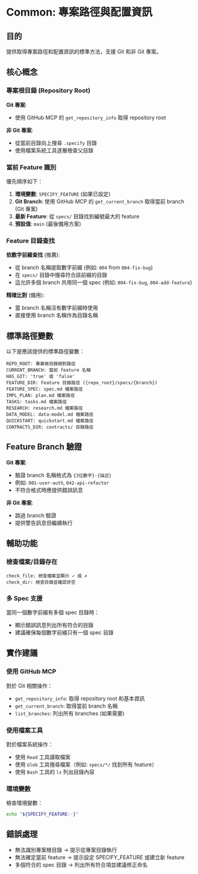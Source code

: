 # Common: 專案路徑與配置資訊

## 目的

提供取得專案路徑和配置資訊的標準方法，支援 Git 和非 Git 專案。

## 核心概念

### 專案根目錄 (Repository Root)

**Git 專案**:
- 使用 GitHub MCP 的 `get_repository_info` 取得 repository root

**非 Git 專案**:
- 從當前目錄向上搜尋 `.specify` 目錄
- 使用檔案系統工具逐層檢查父目錄

### 當前 Feature 識別

優先順序如下：

1. **環境變數**: `SPECIFY_FEATURE` (如果已設定)
2. **Git Branch**: 使用 GitHub MCP 的 `get_current_branch` 取得當前 branch (Git 專案)
3. **最新 Feature**: 從 `specs/` 目錄找到編號最大的 feature
4. **預設值**: `main` (最後備用方案)

### Feature 目錄查找

**依數字前綴查找** (推薦):
- 從 branch 名稱提取數字前綴 (例如: `004` from `004-fix-bug`)
- 在 `specs/` 目錄中搜尋符合該前綴的目錄
- 這允許多個 branch 共用同一個 spec (例如: `004-fix-bug`, `004-add-feature`)

**精確比對** (備用):
- 當 branch 名稱沒有數字前綴時使用
- 直接使用 branch 名稱作為目錄名稱

## 標準路徑變數

以下是應該提供的標準路徑變數：

```
REPO_ROOT: 專案根目錄絕對路徑
CURRENT_BRANCH: 當前 feature 名稱
HAS_GIT: 'true' 或 'false'
FEATURE_DIR: Feature 目錄路徑 ({repo_root}/specs/{branch})
FEATURE_SPEC: spec.md 檔案路徑
IMPL_PLAN: plan.md 檔案路徑
TASKS: tasks.md 檔案路徑
RESEARCH: research.md 檔案路徑
DATA_MODEL: data-model.md 檔案路徑
QUICKSTART: quickstart.md 檔案路徑
CONTRACTS_DIR: contracts/ 目錄路徑
```

## Feature Branch 驗證

**Git 專案**:
- 驗證 branch 名稱格式為 `{3位數字}-{描述}`
- 例如: `001-user-auth`, `042-api-refactor`
- 不符合格式時應提供錯誤訊息

**非 Git 專案**:
- 跳過 branch 驗證
- 提供警告訊息但繼續執行

## 輔助功能

### 檢查檔案/目錄存在

```
check_file: 檢查檔案並顯示 ✓ 或 ✗
check_dir: 檢查目錄並確認非空
```

### 多 Spec 支援

當同一個數字前綴有多個 spec 目錄時：
- 顯示錯誤訊息列出所有符合的目錄
- 建議確保每個數字前綴只有一個 spec 目錄

## 實作建議

### 使用 GitHub MCP

對於 Git 相關操作：
- `get_repository_info`: 取得 repository root 和基本資訊
- `get_current_branch`: 取得當前 branch 名稱
- `list_branches`: 列出所有 branches (如果需要)

### 使用檔案工具

對於檔案系統操作：
- 使用 `Read` 工具讀取檔案
- 使用 `Glob` 工具搜尋檔案（例如: `specs/*/` 找到所有 feature）
- 使用 `Bash` 工具的 `ls` 列出目錄內容

### 環境變數

檢查環境變數：
```bash
echo "${SPECIFY_FEATURE:-}"
```

## 錯誤處理

- 無法識別專案根目錄 → 提示從專案目錄執行
- 無法確定當前 feature → 提示設定 SPECIFY_FEATURE 或建立新 feature
- 多個符合的 spec 目錄 → 列出所有符合項並建議修正命名
